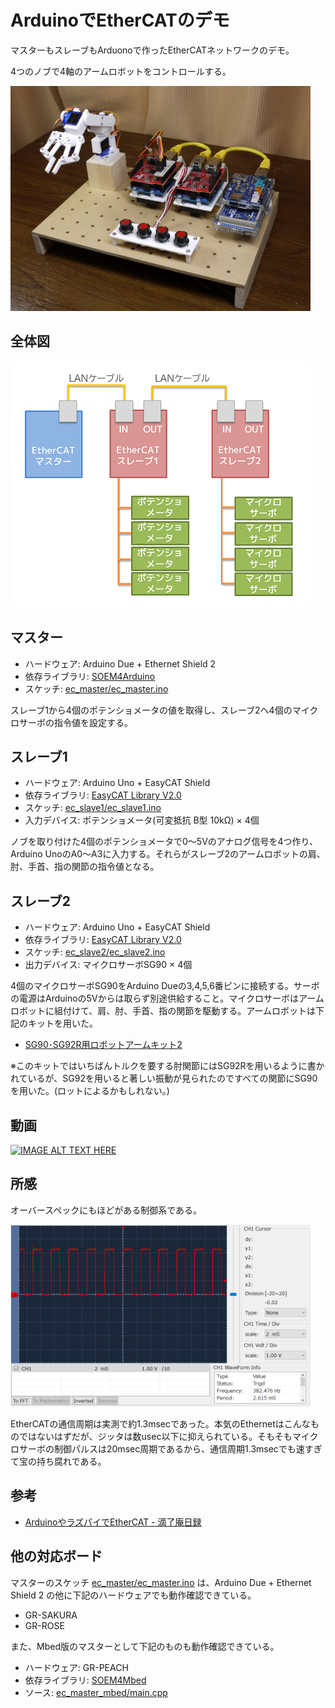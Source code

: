 # ArduinoでEtherCATのデモ

マスターもスレーブもArduonoで作ったEtherCATネットワークのデモ。

4つのノブで4軸のアームロボットをコントロールする。

<img src="photo.jpg" width="480">

## 全体図
![全体図](overview.png)

## マスター
- ハードウェア: Arduino Due + Ethernet Shield 2
- 依存ライブラリ: [SOEM4Arduino](https://github.com/lipoyang/SOEM4Arduino)
- スケッチ: [ec_master/ec_master.ino](ec_master/ec_master.ino)

スレーブ1から4個のポテンショメータの値を取得し、スレーブ2へ4個のマイクロサーボの指令値を設定する。

## スレーブ1
- ハードウェア: Arduino Uno + EasyCAT Shield
- 依存ライブラリ: [EasyCAT Library V2.0](https://www.bausano.net/en/hardware/ethercat-e-arduino/easycat.html)
- スケッチ: [ec_slave1/ec_slave1.ino](ec_slave1/ec_slave1.ino)
- 入力デバイス: ポテンショメータ(可変抵抗 B型 10kΩ) × 4個

ノブを取り付けた4個のポテンショメータで0～5Vのアナログ信号を4つ作り、Arduino UnoのA0～A3に入力する。それらがスレーブ2のアームロボットの肩、肘、手首、指の関節の指令値となる。

## スレーブ2
- ハードウェア: Arduino Uno + EasyCAT Shield
- 依存ライブラリ: [EasyCAT Library V2.0](https://www.bausano.net/en/hardware/ethercat-e-arduino/easycat.html)
- スケッチ: [ec_slave2/ec_slave2.ino](ec_slave2/ec_slave2.ino)
- 出力デバイス: マイクロサーボSG90 × 4個

4個のマイクロサーボSG90をArduino Dueの3,4,5,6番ピンに接続する。サーボの電源はArduinoの5Vからは取らず別途供給すること。マイクロサーボはアームロボットに組付けて、肩、肘、手首、指の関節を駆動する。アームロボットは下記のキットを用いた。
- [SG90･SG92R用ロボットアームキット2](https://www.amazon.co.jp/dp/B07ZCV7NTC/)  

※このキットではいちばんトルクを要する肘関節にはSG92Rを用いるように書かれているが、SG92を用いると著しい振動が見られたのですべての関節にSG90を用いた。(ロットによるかもしれない。)

## 動画
[![IMAGE ALT TEXT HERE](https://img.youtube.com/vi/RXTnEujWb5Q/0.jpg)](https://www.youtube.com/watch?v=RXTnEujWb5Q)

## 所感
オーバースペックにもほどがある制御系である。

<img src="wave.png" width="480">

EtherCATの通信周期は実測で約1.3msecであった。本気のEthernetはこんなものではないはずだが、ジッタは数usec以下に抑えられている。そもそもマイクロサーボの制御パルスは20msec周期であるから、通信周期1.3msecでも速すぎて宝の持ち腐れである。

## 参考
- [ArduinoやラズパイでEtherCAT - 滴了庵日録](https://lipoyang.hatenablog.com/entry/2019/08/13/125008)

## 他の対応ボード
マスターのスケッチ [ec_master/ec_master.ino](ec_master/ec_master.ino) は、Arduino Due + Ethernet Shield 2 の他に下記のハードウェアでも動作確認できている。
* GR-SAKURA
* GR-ROSE

また、Mbed版のマスターとして下記のものも動作確認できている。
- ハードウェア: GR-PEACH
- 依存ライブラリ: [SOEM4Mbed](https://github.com/lipoyang/SOEM4Mbed)
- ソース: [ec_master_mbed/main.cpp](ec_master_mbed/main.cpp)

